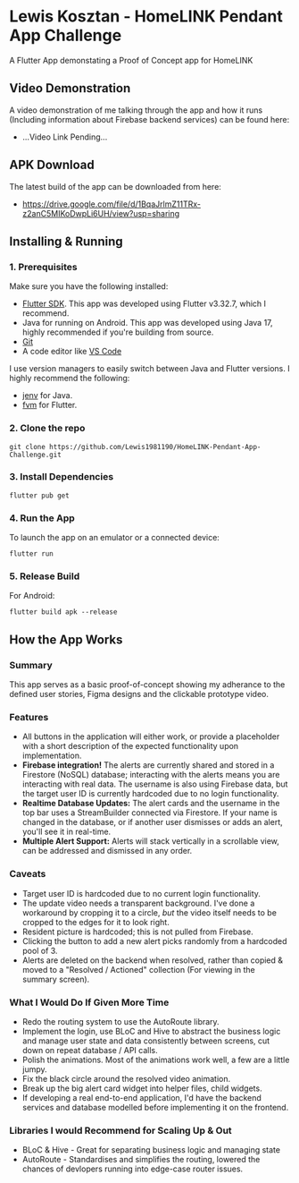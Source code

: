 # Lewis Kosztan - HomeLINK Pendant App Challenge

A Flutter App demonstating a Proof of Concept app for HomeLINK

## Video Demonstration
A video demonstration of me talking through the app and how it runs (Including information about Firebase backend services) can be found here:
- ...Video Link Pending...

## APK Download
The latest build of the app can be downloaded from here:
- https://drive.google.com/file/d/1BqaJrlmZ11TRx-z2anC5MIKoDwpLi6UH/view?usp=sharing

## Installing & Running
### 1. Prerequisites
Make sure you have the following installed:
- [Flutter SDK](https://docs.flutter.dev/get-started/install). This app was developed using Flutter v3.32.7, which I recommend.
- Java for running on Android. This app was developed using Java 17, highly recommended if you're building from source. 
- [Git](https://git-scm.com/)
- A code editor like [VS Code](https://code.visualstudio.com/)

I use version managers to easily switch between Java and Flutter versions. I highly recommend the following:
- [jenv](https://github.com/jenv/jenv) for Java. 
- [fvm](https://fvm.app) for Flutter. 

### 2. Clone the repo
```
git clone https://github.com/Lewis1981190/HomeLINK-Pendant-App-Challenge.git
```

### 3. Install Dependencies
```
flutter pub get
```

### 4. Run the App
To launch the app on an emulator or a connected device:
```
flutter run
```

### 5. Release Build
For Android:
```
flutter build apk --release
```

## How the App Works
### Summary
This app serves as a basic proof-of-concept showing my adherance to the defined user stories, Figma designs and the clickable prototype video.

### Features
- All buttons in the application will either work, or provide a placeholder with a short description of the expected functionality upon implementation.
- **Firebase integration!** The alerts are currently shared and stored in a Firestore (NoSQL) database; interacting with the alerts means you are interacting with real data. The username is also using Firebase data, but the target user ID is currently hardcoded due to no login functionality.
- **Realtime Database Updates:** The alert cards and the username in the top bar uses a StreamBuilder connected via Firestore. If your name is changed in the database, or if another user dismisses or adds an alert, you'll see it in real-time.
- **Multiple Alert Support:** Alerts will stack vertically in a scrollable view, can be addressed and dismissed in any order.

### Caveats
- Target user ID is hardcoded due to no current login functionality.
- The update video needs a transparent background. I've done a workaround by cropping it to a circle, *but* the video itself needs to be cropped to the edges for it to look right.
- Resident picture is hardcoded; this is not pulled from Firebase.
- Clicking the button to add a new alert picks randomly from a hardcoded pool of 3.
- Alerts are deleted on the backend when resolved, rather than copied & moved to a "Resolved / Actioned" collection (For viewing in the summary screen).

### What I Would Do If Given More Time
- Redo the routing system to use the AutoRoute library.
- Implement the login, use BLoC and Hive to abstract the business logic and manage user state and data consistently between screens, cut down on repeat database / API calls.
- Polish the animations. Most of the animations work well, a few are a little jumpy.
- Fix the black circle around the resolved video animation.
- Break up the big alert card widget into helper files, child widgets.
- If developing a real end-to-end application, I'd have the backend services and database modelled before implementing it on the frontend.

### Libraries I would Recommend for Scaling Up & Out
- BLoC & Hive - Great for separating business logic and managing state
- AutoRoute - Standardises and simplifies the routing, lowered the chances of devlopers running into edge-case router issues.
